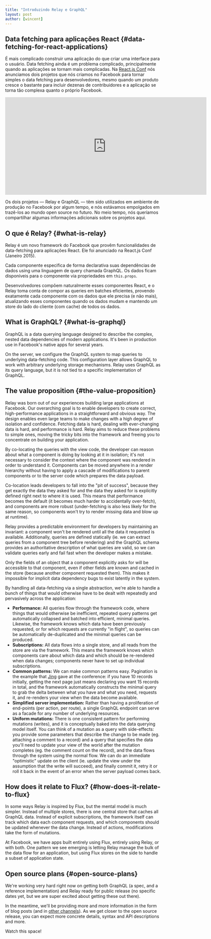 ```yaml
---
title: "Introduzindo Relay e GraphQL"
layout: post
author: [wincent]
---
```


## Data fetching para aplicações React {#data-fetching-for-react-applications}

É mais complicado construir uma aplicação do que criar uma interface para o usuário. Data fetching ainda é um problema complicado, principalmente quando as aplicações se tornam mais complicadas. Na [React.js Conf](http://conf.reactjs.com/) nós anunciamos dois projetos que nós criamos no Facebook para tornar simples o data fetching para desenvolvedores, mesmo quando um produto cresce o bastante para incluir dezenas de contribuidores e a aplicação se torna tão complexa quanto o próprio Facebook.

<iframe width="650" height="315" src="https://www.youtube-nocookie.com/embed/9sc8Pyc51uU" frameborder="0" allowfullscreen></iframe>

Os dois projetos &mdash; Relay e GraphQL &mdash; têm sido utilizados em ambiente de produção no Facebook por algum tempo, e nós estávamos empolgados em trazê-los ao mundo open source no futuro. No meio tempo, nós queríamos compartilhar algumas informações adicionais sobre os projetos aqui.

<script async class="speakerdeck-embed" data-id="7af7c2f33bf9451a892dcd91de55b7c2" data-ratio="1.29456384323641" src="//speakerdeck.com/assets/embed.js"></script>

## O que é Relay? {#what-is-relay}

Relay é um novo framework do Facebook que provêm funcionalidades de data-fetching para aplicações React. Ele foi anunciado na React.js Conf (Janeiro 2015).

Cada componente especifica de forma declarativa suas dependências de dados using uma linguagem de query chamada GraphQL. Os dados ficam disponíveis para o componente via propriedades em `this.props`.

Desenvolvedores compõem naturalmente esses componentes React, e o Relay toma conta de compor as queries em batches eficientes, provendo exatamente cada componente com os dados que ele precisa (e não mais), atualizando esses componentes quando os dados mudam e mantendo um store do lado do cliente (com cache) de todos os dados.  

## What is GraphQL? {#what-is-graphql}

GraphQL is a data querying language designed to describe the complex, nested data dependencies of modern applications. It's been in production use in Facebook's native apps for several years.

On the server, we configure the GraphQL system to map queries to underlying data-fetching code. This configuration layer allows GraphQL to work with arbitrary underlying storage mechanisms. Relay uses GraphQL as its query language, but it is not tied to a specific implementation of GraphQL.

## The value proposition {#the-value-proposition}

Relay was born out of our experiences building large applications at Facebook. Our overarching goal is to enable developers to create correct, high-performance applications in a straightforward and obvious way. The design enables even large teams to make changes with a high degree of isolation and confidence. Fetching data is hard, dealing with ever-changing data is hard, and performance is hard. Relay aims to reduce these problems to simple ones, moving the tricky bits into the framework and freeing you to concentrate on building your application.

By co-locating the queries with the view code, the developer can reason about what a component is doing by looking at it in isolation; it's not necessary to consider the context where the component was rendered in order to understand it. Components can be moved anywhere in a render hierarchy without having to apply a cascade of modifications to parent components or to the server code which prepares the data payload.

Co-location leads developers to fall into the "pit of success", because they get exactly the data they asked for and the data they asked for is explicitly defined right next to where it is used. This means that performance becomes the default (it becomes much harder to accidentally over-fetch), and components are more robust (under-fetching is also less likely for the same reason, so components won't try to render missing data and blow up at runtime).

Relay provides a predictable environment for developers by maintaining an invariant: a component won't be rendered until all the data it requested is available. Additionally, queries are defined statically (ie. we can extract queries from a component tree before rendering) and the GraphQL schema provides an authoritative description of what queries are valid, so we can validate queries early and fail fast when the developer makes a mistake.

Only the fields of an object that a component explicitly asks for will be accessible to that component, even if other fields are known and cached in the store (because another component requested them). This makes it impossible for implicit data dependency bugs to exist latently in the system.

By handling all data-fetching via a single abstraction, we're able to handle a bunch of things that would otherwise have to be dealt with repeatedly and pervasively across the application:

- **Performance:** All queries flow through the framework code, where things that would otherwise be inefficient, repeated query patterns get automatically collapsed and batched into efficient, minimal queries. Likewise, the framework knows which data have been previously requested, or for which requests are currently "in flight", so queries can be automatically de-duplicated and the minimal queries can be produced.
- **Subscriptions:** All data flows into a single store, and all reads from the store are via the framework. This means the framework knows which components care about which data and which should be re-rendered when data changes; components never have to set up individual subscriptions.
- **Common patterns:** We can make common patterns easy. Pagination is the example that [Jing](https://twitter.com/jingc) gave at the conference: if you have 10 records initially, getting the next page just means declaring you want 15 records in total, and the framework automatically constructs the minimal query to grab the delta between what you have and what you need, requests it, and re-renders your view when the data become available.
- **Simplified server implementation:** Rather than having a proliferation of end-points (per action, per route), a single GraphQL endpoint can serve as a facade for any number of underlying resources.
- **Uniform mutations:** There is one consistent pattern for performing mutations (writes), and it is conceptually baked into the data querying model itself. You can think of a mutation as a query with side-effects: you provide some parameters that describe the change to be made (eg. attaching a comment to a record) and a query that specifies the data you'll need to update your view of the world after the mutation completes (eg. the comment count on the record), and the data flows through the system using the normal flow. We can do an immediate "optimistic" update on the client (ie. update the view under the assumption that the write will succeed), and finally commit it, retry it or roll it back in the event of an error when the server payload comes back.

## How does it relate to Flux? {#how-does-it-relate-to-flux}

In some ways Relay is inspired by Flux, but the mental model is much simpler. Instead of multiple stores, there is one central store that caches all GraphQL data. Instead of explicit subscriptions, the framework itself can track which data each component requests, and which components should be updated whenever the data change. Instead of actions, modifications take the form of mutations.

At Facebook, we have apps built entirely using Flux, entirely using Relay, or with both. One pattern we see emerging is letting Relay manage the bulk of the data flow for an application, but using Flux stores on the side to handle a subset of application state.

## Open source plans {#open-source-plans}

We're working very hard right now on getting both GraphQL (a spec, and a reference implementation) and Relay ready for public release (no specific dates yet, but we are super excited about getting these out there).

In the meantime, we'll be providing more and more information in the form of blog posts (and in [other channels](https://gist.github.com/wincent/598fa75e22bdfa44cf47)). As we get closer to the open source release, you can expect more concrete details, syntax and API descriptions and more.

Watch this space!
